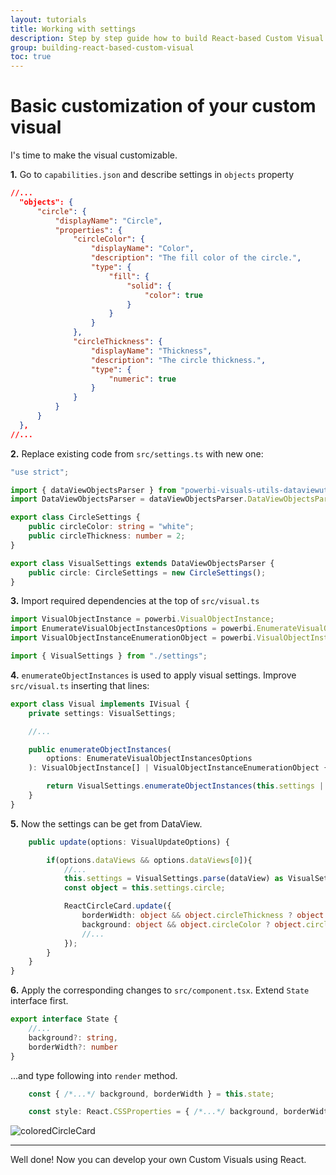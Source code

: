 ```yaml
---
layout: tutorials
title: Working with settings
description: Step by step guide how to build React-based Custom Visual
group: building-react-based-custom-visual
toc: true
---
```



# Basic customization of your custom visual

I's time to make the visual customizable. 

__1.__ Go to `capabilities.json` and describe settings in `objects` property

  ```json
  //...
    "objects": {
        "circle": {
            "displayName": "Circle",
            "properties": {
                "circleColor": {
                    "displayName": "Color",
                    "description": "The fill color of the circle.",
                    "type": {
                        "fill": {
                            "solid": {
                                "color": true
                            }
                        }
                    }
                },
                "circleThickness": {
                    "displayName": "Thickness",
                    "description": "The circle thickness.",
                    "type": {
                        "numeric": true
                    }
                }
            }
        }
    },
  //...
  ```

__2.__ Replace existing code from `src/settings.ts` with new one:

  ```typescript
  "use strict";

  import { dataViewObjectsParser } from "powerbi-visuals-utils-dataviewutils";
  import DataViewObjectsParser = dataViewObjectsParser.DataViewObjectsParser;

  export class CircleSettings {
      public circleColor: string = "white";
      public circleThickness: number = 2;
  }

  export class VisualSettings extends DataViewObjectsParser {
      public circle: CircleSettings = new CircleSettings();
  }
  ```

__3.__ Import required dependencies at the top of `src/visual.ts`

  ```typescript
  import VisualObjectInstance = powerbi.VisualObjectInstance;
  import EnumerateVisualObjectInstancesOptions = powerbi.EnumerateVisualObjectInstancesOptions;
  import VisualObjectInstanceEnumerationObject = powerbi.VisualObjectInstanceEnumerationObject;

  import { VisualSettings } from "./settings";

  ```

__4.__ `enumerateObjectInstances` is used to apply visual settings. Improve `src/visual.ts` inserting that lines:

  ```typescript
  export class Visual implements IVisual {
      private settings: VisualSettings;

      //...

      public enumerateObjectInstances(
          options: EnumerateVisualObjectInstancesOptions
      ): VisualObjectInstance[] | VisualObjectInstanceEnumerationObject {

          return VisualSettings.enumerateObjectInstances(this.settings || VisualSettings.getDefault(), options);
      }
  }
  ```

__5.__ Now the settings can be get from DataView.

  ```typescript
      public update(options: VisualUpdateOptions) {

          if(options.dataViews && options.dataViews[0]){
              //...
              this.settings = VisualSettings.parse(dataView) as VisualSettings;
              const object = this.settings.circle;

              ReactCircleCard.update({
                  borderWidth: object && object.circleThickness ? object.circleThickness : undefined,
                  background: object && object.circleColor ? object.circleColor : undefined,
                  //...
              });
          }
      }
  }
  ```

__6.__ Apply the corresponding changes to `src/component.tsx`. Extend `State` interface first.

  ```typescript
  export interface State {
      //...
      background?: string,
      borderWidth?: number
  }
  ```
  ...and type following into `render` method.

  ```typescript
      const { /*...*/ background, borderWidth } = this.state;

      const style: React.CSSProperties = { /*...*/ background, borderWidth };
  ```

![coloredCircleCard](../images/coloredCircleCard.png)

---------

Well done! Now you can develop your own Custom Visuals using React.